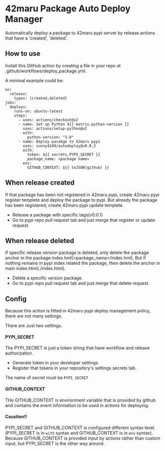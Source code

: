 # 42maru Package Auto Deploy Manager

Automatically deploy a package to 42maru pypi server by release actions that have a 'created', 'deleted'.


## How to use

Install this GitHub action by creating a file in your repo at 
.github/workflows/deploy_package.yml.

A minimal example could be:

```
on:
  release:
    types: [created,deleted]
jobs:
  deploys:
    runs-on: ubuntu-latest
    steps:
      - uses: actions/checkout@v2
      - name: Set up Python ${{ matrix.python-version }}
        uses: actions/setup-python@v2
        with:
          python-version: "3.8"
      - name: Deploy pacakge to 42maru pypi
        uses: sunny4249/autodeploy@v0.0.2
        with:
          token: ${{ secrets.PYPI_SECRET }}
          package_name: <package name>
        env:
          GITHUB_CONTEXT: ${{ toJSON(github) }}

```

## When release created 

If that package has been not registered in 42maru pypi, create 42maru pypi
register templete and deploy the package to pypi. But already the package has been 
registered, create 42maru pypi update templete.

- Release a package with specific tags(v0.0.1)
- Go to pypi repo pull request tab and just merge that register or update request.


## When release deleted

If specific release version package is deleted, only delete the package anchor in 
the package index.hml(<package_name>/index.hml). 
But if nothing remains in pypi index related the package, then delete the anchor in main
index.html(./index.html).
 
- Delete a specific version package.
- Go to pypi repo pull request tab and just merge that delete request.

## Config

Because this action is fitted in 42maru pypi deploy management policy, there are not many settings.<br />

There are Just two settings. 

#### PYPI_SECRET
The PYPI_SECRET is just a token string that have workflow and release authorization.

- Generate token in your developer settings.
- Register that tokens in your repository's settings secrets tab.

The name of secret must be `PYPI_SECRET`
 

#### GITHUB_CONTEXT

THe GITHUB_CONTEXT is environment variable that is provided by github and contains 
the event information to be used in actions for deploying.


#### Caustion!!

PYPI_SECRET and GITHUB_CONTEXT is configured different syntax level. 
(PYPI_SECRET is in `with` syntax and GITHUB_CONTEXT is in `env` syntax). 
Because GITHUB_CONTEXT is provided input by actions rather than custom input, but
PYPI_SECRET is the other way around.